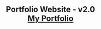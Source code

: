 <h2 align="center">
  Portfolio Website - v2.0<br/>
  <a href="http://deepak-bhole.github.io" target="_blank">My Portfolio</a>
</h2>
